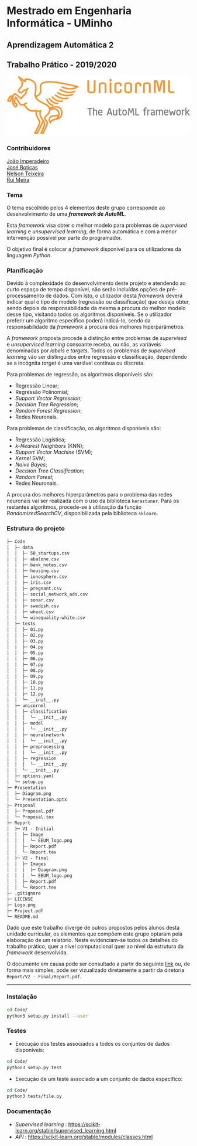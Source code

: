 # Mestrado em Engenharia Informática - UMinho

## Aprendizagem Automática 2
## Trabalho Prático - 2019/2020

![Logo](https://github.com/Nelson198/AA2/blob/master/Logo.png)

### Contribuidores

[João Imperadeiro](https://github.com/JRI98)  
[José Boticas](https://github.com/SacitobJose)  
[Nelson Teixeira](https://github.com/Nelson198)  
[Rui Meira](https://github.com/ruisteve)

### Tema

O tema escolhido pelos 4 elementos deste grupo corresponde ao desenvolvimento de uma ***framework de AutoML***. 

Esta *framework* visa obter o melhor modelo para problemas de *supervised learning* e *unsupervised learning*, de forma automática e com a menor intervenção possível por parte do programador.

O objetivo final é colocar a *framework* disponivel para os utilizadores da linguagem *Python*.

### Planificação

Devido à complexidade do desenvolvimento deste projeto e atendendo ao curto espaço de tempo disponível, não serão incluídas opções de pré-processamento de dados. Com isto, o utilizador desta *framework* deverá indicar qual o tipo de modelo (regressão ou classificação) que deseja obter, sendo depois da responsabilidade da mesma a procura do melhor modelo desse tipo, visitando todos os algoritmos disponíveis. Se o utilizador preferir um algoritmo específico poderá indicá-lo, sendo da responsabilidade da *framework* a procura dos melhores hiperparâmetros.

A *framework* proposta procede à distinção entre problemas de *supervised* e *unsupervised learning* consoante receba, ou não, as variáveis denominadas por *labels* e *targets*. Todos os problemas de *supervised learning* vão ser distinguidos entre regressão e classificação, dependendo se a incógnita *target* é uma variável contínua ou discreta.

Para problemas de regressão, os algoritmos disponiveis são:

* Regressão Linear;
* Regressão Polinomial;
* *Support Vector Regression*;
* *Decision Tree Regression*;
* *Random Forest Regression*;
* Redes Neuronais.

Para problemas de classificação, os algoritmos disponiveis são:

* Regressão Logística;
* *k-Nearest Neighbors* (KNN);
* *Support Vector Machine* (SVM);
* *Kernel* SVM;
* *Naive Bayes*;
* *Decision Tree Classification*;
* *Random Forest*;
* Redes Neuronais.

A procura dos melhores hiperparâmetros para o problema das redes neuronais vai ser realizada com o uso da biblioteca `kerastuner`. Para os restantes algoritmos, procede-se à utilização da função *RandomizedSearchCV*, disponibilizada pela biblioteca `sklearn`.

### Estrutura do projeto

    ├─ Code
    │  ├─ data
    │  │  ├─ 50_startups.csv
    │  │  ├─ abalone.csv
    │  │  ├─ bank_notes.csv
    │  │  ├─ housing.csv
    │  │  ├─ ionosphere.csv
    │  │  ├─ iris.csv
    │  │  ├─ pregnant.csv
    │  │  ├─ social_network_ads.csv
    │  │  ├─ sonar.csv
    │  │  ├─ swedish.csv
    │  │  ├─ wheat.csv
    │  │  └─ winequality-white.csv
    │  ├─ tests
    │  │  ├─ 01.py
    │  │  ├─ 02.py
    │  │  ├─ 03.py
    │  │  ├─ 04.py
    │  │  ├─ 05.py
    │  │  ├─ 06.py
    │  │  ├─ 07.py
    │  │  ├─ 08.py
    │  │  ├─ 09.py
    │  │  ├─ 10.py
    │  │  ├─ 11.py
    │  │  ├─ 12.py
    │  │  └─ __init__.py
    │  ├─ unicornml
    │  │  ├─ classification
    │  │  │  └─ __init__.py
    │  │  ├─ model
    │  │  │  └─ __init__.py
    │  │  ├─ neuralnetwork
    │  │  │  └─ __init__.py
    │  │  ├─ preprocessing
    │  │  │  └─ __init__.py
    │  │  ├─ regression
    │  │  │  └─ __init__.py
    │  │  └─ __init__.py
    │  ├─ options.yaml
    │  └─ setup.py
    ├─ Presentation
    │  ├─ Diagram.png
    │  └─ Presentation.pptx
    ├─ Proposal
    │  ├─ Proposal.pdf
    │  └─ Proposal.tex
    ├─ Report
    │  ├─ V1 - Initial
    │  │  ├─ Image
    │  │  │  └─ EEUM_logo.png
    │  │  ├─ Report.pdf
    │  │  └─ Report.tex
    │  ├─ V2 - Final
    │  │  ├─ Images
    │  │  │  ├─ Diagram.png
    │  │  │  └─ EEUM_logo.png
    │  │  ├─ Report.pdf
    │  │  └─ Report.tex
    ├─ .gitignore
    ├─ LICENSE
    ├─ Logo.png
    ├─ Project.pdf
    └─ README.md

Dado que este trabalho diverge de outros propostos pelos alunos desta unidade curricular, os elementos que compõem este grupo optaram pela elaboração de um relatório. Neste evidenciam-se todos os detalhes do trabalho prático, quer a nível computacional quer ao nível da estrutura da *framework* desenvolvida.

O documento em causa pode ser consultado a partir do seguinte [link](https://github.com/Nelson198/AA2/blob/master/Report/V2%20-%20Final/Report.pdf) ou, de forma mais simples, pode ser vizualizado diretamente a partir da diretoria `Report/V2 - Final/Report.pdf`.

---


### Instalação
```bash
cd Code/
python3 setup.py install --user
```

### Testes
* Execução dos testes associados a todos os conjuntos de dados disponíveis:
```bash
cd Code/
python3 setup.py test
```
* Execução de um teste associado a um conjunto de dados específico:
```bash
cd Code/
python3 tests/file.py
```

### Documentação
- *Supervised learning* : https://scikit-learn.org/stable/supervised_learning.html
- *API* : https://scikit-learn.org/stable/modules/classes.html
